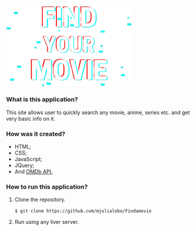 <img src="/custom/logo.png" alt="z" style="zoom:80%;" />

### What is this application? 

This site allows user to quickly search any movie, anime, series etc. and get very basic info on it. 



### How was it created? 

- HTML;
- CSS;
- JavaScript;
- JQuery;
- And [OMDb API. ](http://www.omdbapi.com/)

### How to run this application? 

1. Clone the repository. 

   ```
   $ git clone https://github.com/mjulialobo/Findamovie
   ```

2. Run using any liver server. 

